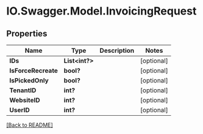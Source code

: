 # IO.Swagger.Model.InvoicingRequest
## Properties

Name | Type | Description | Notes
------------ | ------------- | ------------- | -------------
**IDs** | **List&lt;int?&gt;** |  | [optional] 
**IsForceRecreate** | **bool?** |  | [optional] 
**IsPickedOnly** | **bool?** |  | [optional] 
**TenantID** | **int?** |  | [optional] 
**WebsiteID** | **int?** |  | [optional] 
**UserID** | **int?** |  | [optional] 

 [[Back to README]](../README.md)

